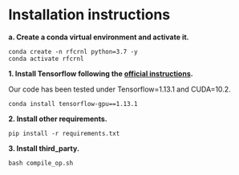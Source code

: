 # Installation instructions
**a. Create a conda virtual environment and activate it.**
```shell
conda create -n rfcrnl python=3.7 -y
conda activate rfcrnl
```

**1. Install Tensorflow following the [official instructions](https://www.tensorflow.org/).**

Our code has been tested under Tensorflow=1.13.1 and CUDA=10.2.
```shell
conda install tensorflow-gpu==1.13.1
```


**2. Install other requirements.**
```shell
pip install -r requirements.txt
```

**3. Install third_party.**
```shell
bash compile_op.sh
```